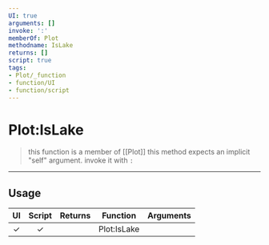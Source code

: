 ```yaml
---
UI: true
arguments: []
invoke: ':'
memberOf: Plot
methodname: IsLake
returns: []
script: true
tags:
- Plot/_function
- function/UI
- function/script
---
```

# Plot:IsLake
> this function is a member of [[Plot]]
> this method expects an implicit "self" argument. invoke it with `:`
-----
## Usage
|  UI | Script | Returns | Function | Arguments |
|:---:|:------:|-------:|:--------:|:---------|
|✓|✓||Plot:IsLake||
